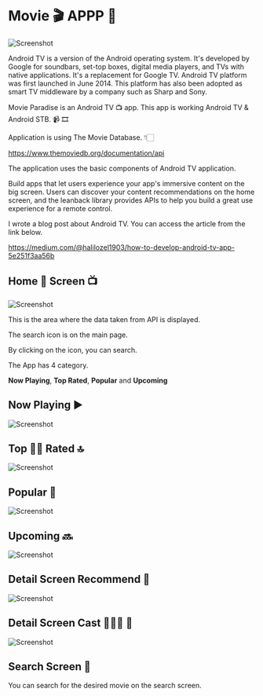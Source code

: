 # Movie 🎬 APPP 🎥

![Screenshot](https://github.com/halilozel1903/AndroidTVMovieParadise/blob/master/screenshots/androidtv.png)

Android TV is a version of the Android operating system. It's developed by Google for soundbars, set-top boxes, digital media players, and TVs with native applications. It's a replacement for Google TV. Android TV platform was first launched in June 2014. This platform has also been adopted as smart TV middleware by a company such as Sharp and Sony.


Movie Paradise is an Android TV 📺 app. This app is working Android TV & Android STB. 📹 🎞

Application is using The Movie Database. 👇🏻

https://www.themoviedb.org/documentation/api

The application uses the basic components of Android TV application.

Build apps that let users experience your app's immersive content on the big screen. Users can discover your content recommendations on the home screen, and the leanback library provides APIs to help you build a great use experience for a remote control.

I wrote a blog post about Android TV. You can access the article from the link below.

https://medium.com/@halilozel1903/how-to-develop-android-tv-app-5e251f3aa56b

## Home 🏡 Screen 📺

![Screenshot](https://github.com/halilozel1903/MovieParadise/blob/master/screenshots/home.png)

This is the area where the data taken from API is displayed.

The search icon is on the main page.

By clicking on the icon, you can search.

The App has 4 category.

**Now Playing**, **Top Rated**, **Popular** and **Upcoming**

## Now Playing ▶️

![Screenshot](https://play-lh.googleusercontent.com/2X-K8Bfyx-esxe-lbISWtNbG0zsiqur0XhDeW0ciszGn6FcbeLyZHJZHLIgeMoipOtg)

## Top ✍🏻 Rated 🔝

![Screenshot](https://github.com/halilozel1903/MovieParadise/blob/master/screenshots/toprated.png)

## Popular 🥳

![Screenshot](https://1.bp.blogspot.com/-OsRCkwIBnjc/XgsXH9GhISI/AAAAAAAA090/RuHH5GEEhosIfPk5vSN76q-bQto5Mgr2gCLcBGAsYHQ/s1600/80614004_1066943050343144_2811171896140234752_n.jpg)


## Upcoming 🔜

![Screenshot](https://cdn.hobbyconsolas.com/sites/navi.axelspringer.es/public/styles/hc_1440x810/public/media/image/2022/04/peliculas-gratis-rtve-play-2687101.jpg?itok=qCyeNGyS)



## Detail Screen Recommend 🎁

![Screenshot](https://github.com/halilozel1903/MovieParadise/blob/master/screenshots/detail_recommend.png)


## Detail Screen Cast 🙎🏼‍♀️ 👨

![Screenshot](https://cdn.hobbyconsolas.com/sites/navi.axelspringer.es/public/styles/1200/public/media/image/2017/12/actores-taquilleros-2017.jpg?itok=9-hEql5s)


## Search Screen 🔎

You can search for the desired movie on the search screen.


